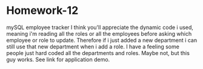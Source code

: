 # Homework-12
mySQL employee tracker
I think you'll appreciate the dynamic code i used, meaning i'm reading all the roles or all the employees before asking which employee or role to update.  Therefore if i just added a new department i can still use that new department when i add a role.  I have a feeling some people just hard coded all the departments and roles. Maybe not, but this guy works.  See link for application demo. 
